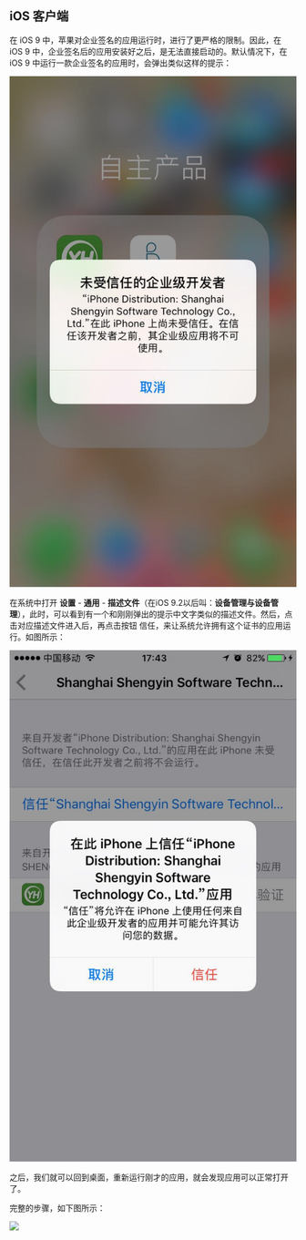 ## iOS 客户端

在 iOS 9 中，苹果对企业签名的应用运行时，进行了更严格的限制。因此，在 iOS 9 中，企业签名后的应用安装好之后，是无法直接启动的。默认情况下，在 iOS 9 中运行一款企业签名的应用时，会弹出类似这样的提示：

![未受信任的企业级开发者](/assets/iOS-未受信任的企业级开发者.jpeg)

在系统中打开 **设置** - **通用** - **描述文件**（在iOS 9.2以后叫：**设备管理与设备管理**），此时，可以看到有一个和刚刚弹出的提示中文字类似的描述文件。然后，点击对应描述文件进入后，再点击按钮 信任，来让系统允许拥有这个证书的应用运行。如图所示：

![设置信任企业级开发者](/assets/iOS-设置信任企业级开发者.jpeg)

之后，我们就可以回到桌面，重新运行刚才的应用，就会发现应用可以正常打开了。

完整的步骤，如下图所示：

![](https://static.pgyer.com/image/view/admin_images/6d7732e86cc6f4961144cacdfb8ac1c5)